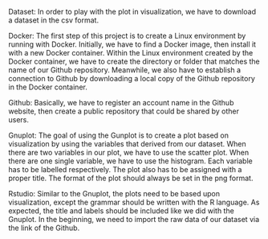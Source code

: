 Dataset:
In order to play with the plot in visualization, we have to download a dataset in the csv format.

Docker:
The first step of this project is to create a Linux environment by running with Docker. Initially, we have to find a Docker image, then install it with a new Docker container. Within the Linux environment created by the Docker container, we have to create the directory or folder that matches the name of our Github repository. Meanwhile, we also have to establish a connection to Github by downloading a local copy of the Github repository in the Docker container.

Github:
Basically, we have to register an account name in the Github website, then create a public repository that could be shared by other users.

Gnuplot:
The goal of using the Gunplot is to create a plot based on visualization by using the variables that derived from our dataset. When there are two variables in our plot, we have to use the scatter plot. When there are one single variable, we have to use the histogram. Each variable has to be labelled respectively. The plot also has to be assigned with a proper title. The format of the plot should always be set in the png format.

Rstudio:
Similar to the Gnuplot, the plots need to be based upon visualization, except the grammar should be written with the R language. As expected, the title and labels should be included like we did with the Gnuplot. In the beginning, we need to import the raw data of our dataset via the link of the Github.
